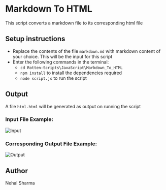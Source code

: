 # Markdown To HTML

This script converts a markdown file to its corresponding html file

## Setup instructions
- Replace the contents of the file `markdown.md` with markdown content of your choice. This will be the input for this script
- Enter the following commands in the terminal:
  - `cd Rotten-Scripts\JavaScript\Markdown_To_HTML`
  - `npm install` to install the dependencies required
  - `node script.js` to run the script

## Output
A file `html.html` will be generated as output on running the script

### Input File Example:
![Input](https://i.imgur.com/QVr2D0C.png)

### Corresponding Output File Example:
![Output](https://i.imgur.com/AAvwxr6.png)

## Author
Nehal Sharma